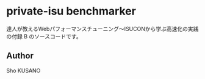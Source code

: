 # private-isu benchmarker

達人が教えるWebパフォーマンスチューニング〜ISUCONから学ぶ高速化の実践 の付録 B のソースコードです。

## Author

Sho KUSANO
